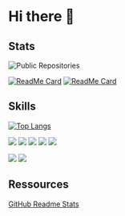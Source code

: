 # Hi there 👋

## Stats
![Public Repositories](https://github-readme-stats.vercel.app/api?username=tklein1801&show_icons=true&hide_title=true)

[![ReadMe Card](https://github-readme-stats.vercel.app/api/pin/?username=tklein1801&repo=DAG-Auktionshaus)](https://github.com/tklein1801/DAG-Auktionshaus)
[![ReadMe Card](https://github-readme-stats.vercel.app/api/pin/?username=tklein1801&repo=DAG-Infopanel)](https://github.com/tklein1801/DAG-Infopanel)

## Skills

[![Top Langs](https://github-readme-stats.vercel.app/api/top-langs/?username=tklein1801&layout=compact)](https://github.com/anuraghazra/github-readme-stats)

<img src="https://img.shields.io/badge/HTML-28a745"> <img src="https://img.shields.io/badge/CSS-blue"> <img src="https://img.shields.io/badge/JavaScript-yellow"> <img src="https://img.shields.io/badge/PHP-purple"> <img src="https://img.shields.io/badge/Java-red">

<img src="https://img.shields.io/badge/Bootstrap-blue"> <img src="https://img.shields.io/badge/React Native-purple">

## Ressources
[GitHub Readme Stats](https://github.com/anuraghazra/github-readme-stats)

<!--
**tklein1801/tklein1801** is a ✨ _special_ ✨ repository because its `README.md` (this file) appears on your GitHub profile.

Here are some ideas to get you started:

- 🔭 I’m currently working on ...
- 🌱 I’m currently learning ...
- 👯 I’m looking to collaborate on ...
- 🤔 I’m looking for help with ...
- 💬 Ask me about ...
- 📫 How to reach me: ...
- 😄 Pronouns: ...
- ⚡ Fun fact: ...
-->
